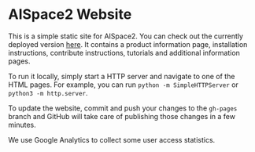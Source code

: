 # AISpace2 Website

This is a simple static site for AISpace2. You can check out the currently deployed version [here](https://aispace2.github.io/AISpace2). It contains a product information page, installation instructions, contribute instructions, tutorials and additional information pages.

To run it locally, simply start a HTTP server and navigate to one of the HTML pages. For example, you can run `python -m SimpleHTTPServer` or `python3 -m http.server`.

To update the website, commit and push your changes to the `gh-pages` branch and GitHub will take care of publishing those changes in a few minutes.

We use Google Analytics to collect some user access statistics.
